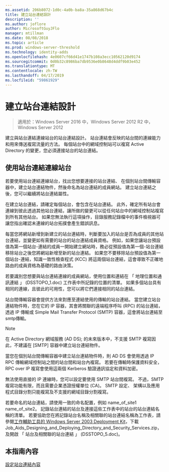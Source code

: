 ```yaml
---
ms.assetid: 206b8072-1d0c-4a0b-ba8a-35a868d67b4c
title: 建立站台連結設計
description: ''
ms.author: joflore
author: MicrosoftGuyJFlo
manager: mtillman
ms.date: 08/08/2018
ms.topic: article
ms.prod: windows-server-threshold
ms.technology: identity-adds
ms.openlocfilehash: 4e0607cf66d41e1747b108a3ecc10562120d9174
ms.sourcegitcommit: 0d0b32c8986ba7db9536e0b8648d4ddf9b03e452
ms.translationtype: MT
ms.contentlocale: zh-TW
ms.lasthandoff: 04/17/2019
ms.locfileid: "59861929"
---
```

# <a name="creating-a-site-link-design"></a>建立站台連結設計

>適用於：Windows Server 2016 中，Windows Server 2012 R2 中，Windows Server 2012

建立與站台連結連線站台的站台連結設計。 站台連結會反映的站台間的連線能力和用來傳送複寫流量的方法。 每個站台中的網域控制站可以複寫 Active Directory 的變更，您必須連接站台的站台連結。  
  
## <a name="connecting-sites-with-site-links"></a>使用站台連結連線站台

若要使用站台連結連線站台，找出您想要連接的站台連結、 在個別站台間傳輸容器中，建立站台連結物件，然後命名為站台連結的成員網站。 建立站台連結之後，您可以繼續將站台連結屬性。  
  
在建立站台連結，請確定每個站台，會包含在站台連結。 此外，確定所有站台會連線到彼此透過其他站台連結，讓所做的變更可以從任何站台中的網域控制站複寫到所有其他站台。 如果您無法執行這項操作，目錄服務記錄檔中的事件檢視器可讓您指出確認未連線的站台拓撲會產生錯誤訊息。  
  
每當您將網站新增到新建立的站台連結時，判斷要加入的站台是否為成員的其他站台連結，並變更如有需要的站台的站台連結成員資格。 例如，如果您讓站台預設值為第一個站台-連結的成員一開始建立網站時，務必從預設值為第一個-站台連結移除站台之後您將網站新增至新的站台連結。 如果您不要移除站台預設值為第一個站台-連結，知識一致性檢查程式 (KCC) 將這兩個站台連結，這會導致不正確地路由的成員資格為基礎的路由決策。  
  
若要識別您想要與站台連結連線的成員網站，使用位置和連結在 「 地理位置和通訊連結 」 (DSSTOPO_1.doc) 工作表中所記錄的位置的清單。 如果多個站台具有相同的連線，且彼此的可用性，您可以將它們連接相同的站台連結。  
  
站台間傳輸容器會提供方法來對應至連結使用的傳輸的站台連結。 當您建立站台連結物件時，您在它的 IP 容器，其會將關聯的遠端程序呼叫 (RPC) 的站台連結，透過 IP 傳輸或 Simple Mail Transfer Protocol (SMTP) 容器，這會將站台連結至 smtp傳輸。  
  
> [!NOTE]  
> 在 Active Directory 網域服務 (AD DS); 的未來版本中，不支援 SMTP 複寫因此，不建議在 [SMTP] 容器中建立站台連結物件。  
  
當您在個別站台間傳輸容器中建立站台連結物件時，則 AD DS 會使用透過 IP RPC 傳輸網域控制站之間的站台間和站台內複寫。 若要在傳輸時保護資料安全，RPC over IP 複寫會使用這兩個 Kerberos 驗證通訊協定和資料加密。  
  
無法使用直接的 IP 連線時，您可以設定要使用 SMTP 站台間複寫。 不過，SMTP 複寫功能有限，而且需要企業憑證授權單位 (CA)。 SMTP 設定、 架構以及應用程式目錄分割只能複寫及不支援的網域目錄分割複寫。  
  
若要命名的站台連結，請使用一致的命名配置，例如 name_of_site1 name_of_site2。 記錄站台連結的站台及連接這些工作表中的站台的站台連結名稱的清單。 若要協助您在將記錄站台名稱及相關聯的站台連結名稱為工作表，請參閱[工作輔助工具的 Windows Server 2003 Deployment Kit](https://go.microsoft.com/fwlink/?LinkID=102558)，下載 Job_Aids_Designing_and_Deploying_Directory_and_Security_Services.zip，及開啟 「 站台及相關聯的站台連結 」 (DSSTOPO_5.doc)。  
  
## <a name="in-this-guide"></a>本指南內容

[設定站台連結內容](Setting-Site-Link-Properties.md)  
